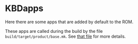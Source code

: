 # KBDapps
Here there are some apps that are added by default to the ROM.

These apps are called during the build by the file `build/target/product/base.mk`. See [that file](https://github.com/koboldo81/android_build/blob/cm-13.0/target/product/core.mk) for more details.
